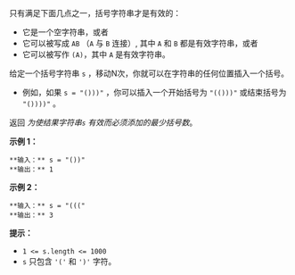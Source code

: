 只有满足下面几点之一，括号字符串才是有效的：

  * 它是一个空字符串，或者
  * 它可以被写成 `AB` （`A` 与 `B` 连接）, 其中 `A` 和 `B` 都是有效字符串，或者
  * 它可以被写作 `(A)`，其中 `A` 是有效字符串。

给定一个括号字符串 `s` ，移动N次，你就可以在字符串的任何位置插入一个括号。

  * 例如，如果 `s = "()))"` ，你可以插入一个开始括号为 `"(()))"` 或结束括号为 `"())))"` 。

返回 _为使结果字符串`s` 有效而必须添加的最少括号数_。



**示例 1：**

    
    
    **输入：** s = "())"
    **输出：** 1
    

**示例 2：**

    
    
    **输入：** s = "((("
    **输出：** 3
    



**提示：**

  * `1 <= s.length <= 1000`
  * `s` 只包含 `'('` 和 `')'` 字符。

